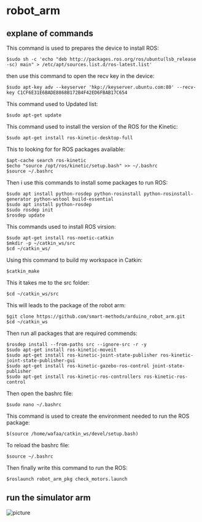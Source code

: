 # robot_arm
## explane of commands
This command is used to prepares the device to install ROS:
```
$sudo sh -c 'echo "deb http://packages.ros.org/ros/ubuntu(lsb_release -sc) main" > /etc/apt/sources.list.d/ros-latest.list' 
```
then use this command to open the recv key in the device:
```
$sudo apt-key adv --keyserver 'hkp://keyserver.ubuntu.com:80' --recv-key C1CF6E31E6BADE8868B172B4F42ED6FBAB17C654
```
This command used to Updated list:
```
$sudo apt-get update 
```
This command used to install the version of the ROS for the Kinetic: 
```
$sudo apt-get install ros-kinetic-desktop-full  
```
This to looking for for ROS packages available:
```
$apt-cache search ros-kinetic 
$echo "source /opt/ros/kinetic/setup.bash" >> ~/.bashrc
$source ~/.bashrc
```
Then i use this commands to install some packages to run ROS: 
```
$sudo apt install python-rosdep python-rosinstall python-rosinstall-generator python-wstool build-essential 
$sudo apt install python-rosdep
$sudo rosdep init
$rosdep update
```
This commands used to install ROS virsion:
```
$sudo apt-get install ros-noetic-catkin
$mkdir -p ~/catkin_ws/src
$cd ~/catkin_ws/
```
Using this command to build my workspace in Catkin:
```
$catkin_make
```
This it takes me to the src folder:
```
$cd ~/catkin_ws/src
```
This will leads to the package of the robot arm:
```
$git clone https://github.com/smart-methods/arduino_robot_arm.git 
$cd ~/catkin_ws
```
Then run all packages that are required commends:
```
$rosdep install --from-paths src --ignore-src -r -y
$sudo apt-get install ros-kinetic-moveit
$sudo apt-get install ros-kinetic-joint-state-publisher ros-kinetic-joint-state-publisher-gui
$sudo apt-get install ros-kinetic-gazebo-ros-control joint-state-publisher
$sudo apt-get install ros-kinetic-ros-controllers ros-kinetic-ros-control
```
Then open the bashrc file:
```
$sudo nano ~/.bashrc
```
This command is used to create the environment needed to run the ROS package:
```
$(source /home/wafaa/catkin_ws/devel/setup.bash)
```
To reload the bashrc file:
```
$source ~/.bashrc
```
Then finally write this command to run the ROS:
```
$roslaunch robot_arm_pkg check_motors.launch
```
## run the simulator arm
![picture](robot_arm.png)
